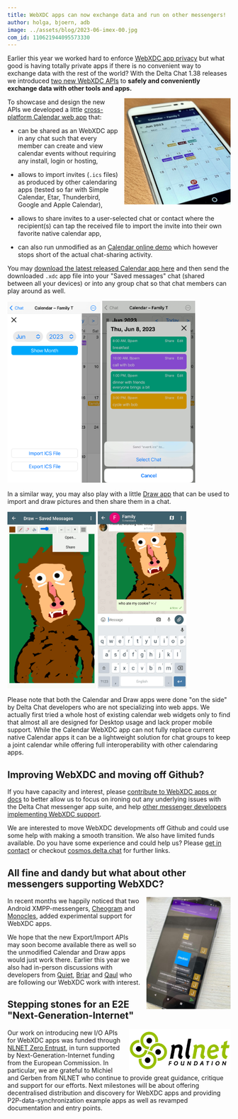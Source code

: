 ```yaml
---
title: WebXDC apps can now exchange data and run on other messengers!
author: holga, bjoern, adb
image: ../assets/blog/2023-06-imex-00.jpg
com_id: 110621944095573330
---
```


Earlier this year we worked hard to enforce [WebXDC app privacy](https://delta.chat/en/2023-05-22-webxdc-security) 
but what good is having totally private apps if there is no convenient way to exchange data with the rest of the world? 
With the Delta Chat 1.38 releases we introduced [two new WebXDC APIs](https://docs.webxdc.org/spec.html#sendtochat) 
to **safely and conveniently exchange data with other tools and apps.**

<img src="../assets/blog/2023-06-imex-00.jpg" width="240" style="float:right; margin-left:1em;" />

To showcase and design the new APIs we developed a little [cross-platform Calendar web app](https://codeberg.org/webxdc/calendar/) that:

- can be shared as an WebXDC app in any chat such that every member 
  can create and view calendar events without requiring any install, login or hosting, 

- allows to import invites (`.ics` files) as produced by other calendaring apps
  (tested so far with Simple Calendar, Etar, Thunderbird, Google and Apple Calendar), 

- allows to share invites to a user-selected chat or contact 
  where the recipient(s) can tap the received file 
  to import the invite into their own favorite native calendar app,

- can also run unmodified as an [Calendar online demo](https://webxdc.codeberg.page/calendar/@demo/)
  which however stops short of the actual chat-sharing activity.

You may [download the latest released Calendar app here](https://codeberg.org/webxdc/calendar/releases)
and then send the downloaded `.xdc` app file into your "Saved messages" chat (shared between all your devices) or into any group chat so that chat members can play around as well. 

<img src="../assets/blog/2023-06-imex-01.png" width="210" />
<img src="../assets/blog/2023-06-imex-03.png" width="210" />

In a similar way, you may also play with a little [Draw app](https://github.com/webxdc/draw/releases/latest/download/draw.xdc) 
that can be used to import and draw pictures and then share them in a chat.

<img src="../assets/blog/2023-06-imex-04.png" width="200" />
<img src="../assets/blog/2023-06-imex-05.png" width="200" />

Please note that both the Calendar and Draw apps were done "on the side" 
by Delta Chat developers who are not specializing into web apps. 
We actually first tried a whole host of existing calendar web widgets only to find 
that almost all are designed for Desktop usage and lack proper mobile support. 
While the Calendar WebXDC app can not fully replace current native Calendar apps 
it can be a lightweight solution for chat groups to keep a joint calendar
while offering full interoperability with other calendaring apps. 


## Improving WebXDC and moving off Github? 

If you have capacity and interest, please [contribute to WebXDC apps or docs](https://github.com/webxdc/)
to better allow us to focus on ironing out any underlying issues 
with the Delta Chat messenger app suite,
and help [other messenger developers implementing WebXDC support](https://docs.webxdc.org/spec.html#messenger-implementation).

We are interested to move WebXDC developments off Github and
could use some help with making a smooth transition.
We also have limited funds available. 
Do you have some experience and could help us? 
Please [get in contact](https://delta.chat/en/contribute) 
or checkout [cosmos.delta.chat](https://cosmos.delta.chat) for further links. 


## All fine and dandy but what about other messengers supporting WebXDC? 

<img src="../assets/blog/2023-06-03-cheogram-webxdc.jpg" width="190" style="float:right; margin-left:1em;" />

In recent months we happily noticed that 
two Android XMPP-messengers, [Cheogram](https://cheogram.com/) and [Monocles](https://monocles.eu/more/),
added experimental support for WebXDC apps. 

We hope that the new Export/Import APIs may soon become available there as well 
so the unmodified Calendar and Draw apps would just work there. 
Earlier this year we also had in-person discussions with developers 
from [Quiet](https://tryquiet.org), 
[Briar](https://briarproject.org/) 
and [Qaul](https://qaul.net) 
who are following our WebXDC work with interest.  


## Stepping stones for an E2E "Next-Generation-Internet" 

<img src="../assets/logos/logo_nlnet.svg" width="230" style="clear: both; float:right; margin-left:1em;" />

Our work on introducing new I/O APIs for WebXDC apps was funded 
through [NLNET Zero Entrust](https://nlnet.nl/entrust/), 
in turn supported by Next-Generation-Internet funding from the European Commission. 
In particular, we are grateful to Michiel and Gerben from NLNET 
who continue to provide great guidance, critique and support for our efforts. 
Next milestones will be about offering decentralised distribution and discovery
for WebXDC apps and providing P2P-data-synchronization example apps 
as well as revamped documentation and entry points. 
